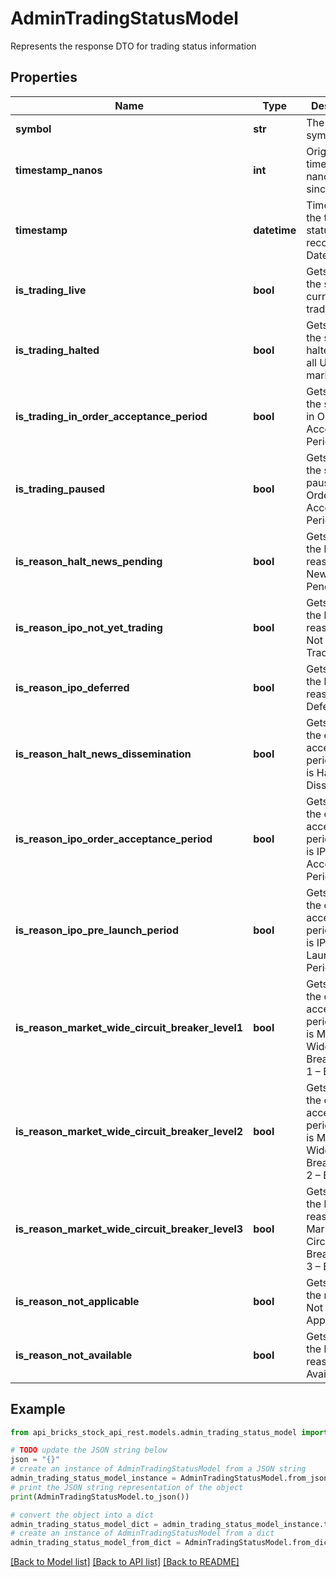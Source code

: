 # AdminTradingStatusModel

Represents the response DTO for trading status information

## Properties

Name | Type | Description | Notes
------------ | ------------- | ------------- | -------------
**symbol** | **str** | The stock symbol | [optional] 
**timestamp_nanos** | **int** | Original timestamp in nanoseconds since epoch | [optional] 
**timestamp** | **datetime** | Time when the trading status was recorded as DateTime | [optional] 
**is_trading_live** | **bool** | Gets whether the security is currently trading on IEX | [optional] 
**is_trading_halted** | **bool** | Gets whether the security is halted across all US equity markets | [optional] 
**is_trading_in_order_acceptance_period** | **bool** | Gets whether the security is in Order Acceptance Period on IEX | [optional] 
**is_trading_paused** | **bool** | Gets whether the security is paused and in Order Acceptance Period on IEX | [optional] 
**is_reason_halt_news_pending** | **bool** | Gets whether the halt reason is News Pending | [optional] 
**is_reason_ipo_not_yet_trading** | **bool** | Gets whether the halt reason is IPO Not Yet Trading | [optional] 
**is_reason_ipo_deferred** | **bool** | Gets whether the halt reason is IPO Deferred | [optional] 
**is_reason_halt_news_dissemination** | **bool** | Gets whether the order acceptance period reason is Halt News Dissemination | [optional] 
**is_reason_ipo_order_acceptance_period** | **bool** | Gets whether the order acceptance period reason is IPO Order Acceptance Period | [optional] 
**is_reason_ipo_pre_launch_period** | **bool** | Gets whether the order acceptance period reason is IPO Pre-Launch Period | [optional] 
**is_reason_market_wide_circuit_breaker_level1** | **bool** | Gets whether the order acceptance period reason is Market-Wide Circuit Breaker Level 1 – Breached | [optional] 
**is_reason_market_wide_circuit_breaker_level2** | **bool** | Gets whether the order acceptance period reason is Market-Wide Circuit Breaker Level 2 – Breached | [optional] 
**is_reason_market_wide_circuit_breaker_level3** | **bool** | Gets whether the halt reason is Market-Wide Circuit Breaker Level 3 – Breached | [optional] 
**is_reason_not_applicable** | **bool** | Gets whether the reason is Not Applicable | [optional] 
**is_reason_not_available** | **bool** | Gets whether the halt reason is Not Available | [optional] 

## Example

```python
from api_bricks_stock_api_rest.models.admin_trading_status_model import AdminTradingStatusModel

# TODO update the JSON string below
json = "{}"
# create an instance of AdminTradingStatusModel from a JSON string
admin_trading_status_model_instance = AdminTradingStatusModel.from_json(json)
# print the JSON string representation of the object
print(AdminTradingStatusModel.to_json())

# convert the object into a dict
admin_trading_status_model_dict = admin_trading_status_model_instance.to_dict()
# create an instance of AdminTradingStatusModel from a dict
admin_trading_status_model_from_dict = AdminTradingStatusModel.from_dict(admin_trading_status_model_dict)
```
[[Back to Model list]](../README.md#documentation-for-models) [[Back to API list]](../README.md#documentation-for-api-endpoints) [[Back to README]](../README.md)


